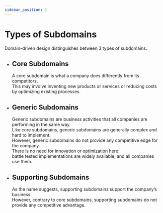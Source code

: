 ```yaml
---
sidebar_position: 1
---
```


# Types of Subdomains

Domain-driven design distinguishes between 3 types of subdomains:

- ## Core Subdomains

  A core subdomain is what a company does differently from its competitors.  
  This may involve inventing new products or services or reducing costs by optimizing existing processes.

- ## Generic Subdomains

  Generic subdomains are business activities that all companies are performing in the same way.  
  Like core subdomains, generic subdomains are generally complex and hard to implement.  
  However, generic subdomains do not provide any competitive edge for the company.  
  There is no need for innovation or optimization here:  
  battle tested implementations are widely available, and all companies use them.

- ## Supporting Subdomains

  As the name suggests, supporting subdomains support the company’s business.  
  However, contrary to core subdomains, supporting subdomains do not provide any competitive advantage.
